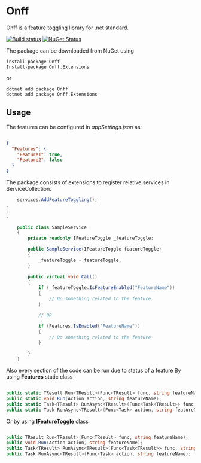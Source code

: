 # Onff
Onff is a feature toggling library for .net standard.

[![Build status](https://ci.appveyor.com/api/projects/status/ocjpch6uo9w20c49?svg=true)](https://ci.appveyor.com/project/moattarwork/onff)
[![NuGet Status](https://img.shields.io/nuget/v/Onff.svg)](https://www.nuget.org/packages/Onff/)

The package can be downloaded from NuGet using

```console
install-package Onff
Install-package Onff.Extensions
```

or

```console
dotnet add package Onff
dotnet add package Onff.Extensions
```

## Usage

The features can be configured in *appSettings.json* as:

```json

{
  "Features": {
    "Feature1": true,
    "Feature2": false
  }
}
```

The package consists of extensions to register relative services in ServiceCollection.

```csharp
    services.AddFeatureToggling();
.
.
.

    public class SampleService
    {
        private readonly IFeatureToggle _featureToggle;

        public SampleService(IFeatureToggle featureToggle)
        {
            _featureToggle - featureToggle;
        }

        public virtual void Call()
        {
            if (_featureToggle.IsFeatureEnabled("FeatureName"))
            {
                // Do something related to the feature
            }

            // OR

            if (Features.IsEnabled("FeatureName"))
            {
                // Do something related to the feature
            }

        }
    }
```

Also every section of the code can be run due to status of a feature
By using **Features** static class

```csharp

public static TResult Run<TResult>(Func<TResult> func, string featureName);
public static void Run(Action action, string featureName);
public static Task<TResult> RunAsync<TResult>(Func<Task<TResult>> func, string featureName);
public static Task RunAsync<TResult>(Func<Task> action, string featureName);

```

Or by using **IFeatureToggle** class

```csharp

public TResult Run<TResult>(Func<TResult> func, string featureName);
public void Run(Action action, string featureName);
public Task<TResult> RunAsync<TResult>(Func<Task<TResult>> func, string featureName);
public Task RunAsync<TResult>(Func<Task> action, string featureName);

```
